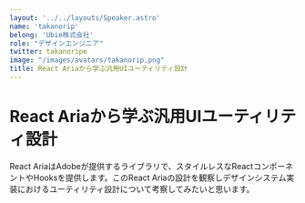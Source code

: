 ```yaml
---
layout: '../../layouts/Speaker.astro'
name: 'takanorip'
belong: 'Ubie株式会社'
role: "デザインエンジニア"
twitter: takanoripe
image: "/images/avatars/takanorip.png"
title: React Ariaから学ぶ汎用UIユーティリティ設計	
---
```


# React Ariaから学ぶ汎用UIユーティリティ設計	

React AriaはAdobeが提供するライブラリで、スタイルレスなReactコンポーネントやHooksを提供します。このReact Ariaの設計を観察しデザインシステム実装におけるユーティリティ設計について考察してみたいと思います。
